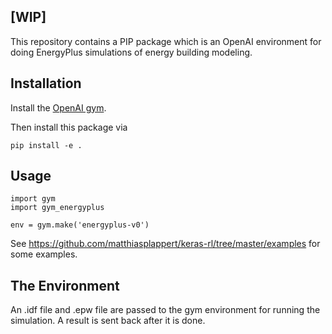 ## [WIP]

This repository contains a PIP package which is an OpenAI environment for doing EnergyPlus simulations of energy building modeling.


## Installation

Install the [OpenAI gym](https://gym.openai.com/docs/).

Then install this package via

```
pip install -e .
```

## Usage

```
import gym
import gym_energyplus

env = gym.make('energyplus-v0')
```

See https://github.com/matthiasplappert/keras-rl/tree/master/examples for some
examples.


## The Environment

An .idf file and .epw file are passed to the gym environment for running the simulation. A result is sent back after it is done. 

